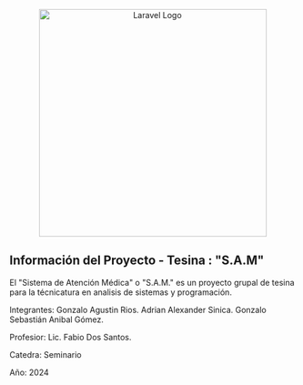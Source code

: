 <p align="center"><a href="https://laravel.com" target="_blank"><img src="https://raw.githubusercontent.com/laravel/art/master/logo-lockup/5%20SVG/2%20CMYK/1%20Full%20Color/laravel-logolockup-cmyk-red.svg" width="400" alt="Laravel Logo"></a></p>



## Información del Proyecto - Tesina : "S.A.M"

El "Sistema de Atención Médica" o "S.A.M." es un proyecto grupal de tesina para la técnicatura en analisis de sistemas y programación.

Integrantes: Gonzalo Agustin Rios. Adrian Alexander Sinica. Gonzalo Sebastián Anibal Gómez.

Profesior: Lic. Fabio Dos Santos.

Catedra: Seminario

Año: 2024
